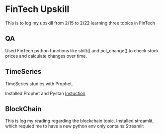 # FinTech Upskill

This is to log my upskill from 2/15 to 2/22 learning three topics in FinTech



## QA
Used FinTech python functions like shift() and pct_change() to check stock prices and calculate changes over time.


## TimeSeries

TimeSeries studies with Prophet.

Installed Prophet and Pystan
[Instuction](https://github.com/coding-boot-camp/FinTech-Online/blob/9638007cca8e840e21da5560f4467420483c8862/01-Async-Lesson-Plans/11-Time-Series/03-Time_Series_Forecasting/03-Time_Series_Forecasting.md)



## BlockChain

This is log my reading regarding the blockchain topic.
Installed streamlit, which requied me to have a new python env only contains Streamlit
